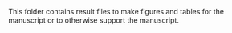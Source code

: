 This folder contains result files to make figures and tables for the manuscript or to otherwise support the manuscript.
